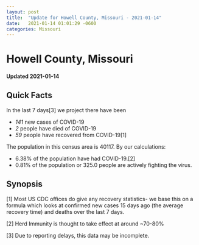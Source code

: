 ```yaml
---
layout: post
title:  "Update for Howell County, Missouri - 2021-01-14"
date:   2021-01-14 01:01:29 -0600
categories: Missouri
---
```


# Howell County, Missouri
#### Updated 2021-01-14

## Quick Facts

In the last 7 days[3] we project there have been
- *141* new cases of COVID-19
- *2* people have died of COVID-19
- *59* people have recovered from COVID-19[1]

The population in this census area is 40117. By our calculations:
- 6.38% of the population have had COVID-19.[2]
- 0.81% of the population or 325.0 people are actively fighting the virus.

## Synopsis




[1] Most US CDC offices do give any recovery statistics- we base this on a formula which looks at confirmed new cases
15 days ago (the average recovery time) and deaths over the last 7 days.

[2] Herd Immunity is thought to take effect at around ~70-80%

[3] Due to reporting delays, this data may be incomplete.
 
    